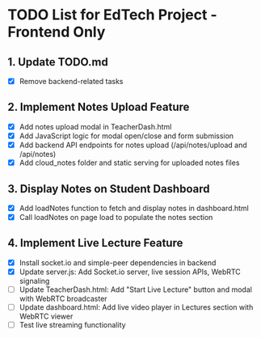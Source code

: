 # TODO List for EdTech Project - Frontend Only

## 1. Update TODO.md
- [x] Remove backend-related tasks

## 2. Implement Notes Upload Feature
- [x] Add notes upload modal in TeacherDash.html
- [x] Add JavaScript logic for modal open/close and form submission
- [x] Add backend API endpoints for notes upload (/api/notes/upload and /api/notes)
- [x] Add cloud_notes folder and static serving for uploaded notes files

## 3. Display Notes on Student Dashboard
- [x] Add loadNotes function to fetch and display notes in dashboard.html
- [x] Call loadNotes on page load to populate the notes section

## 4. Implement Live Lecture Feature
- [x] Install socket.io and simple-peer dependencies in backend
- [x] Update server.js: Add Socket.io server, live session APIs, WebRTC signaling
- [ ] Update TeacherDash.html: Add "Start Live Lecture" button and modal with WebRTC broadcaster
- [ ] Update dashboard.html: Add live video player in Lectures section with WebRTC viewer
- [ ] Test live streaming functionality

